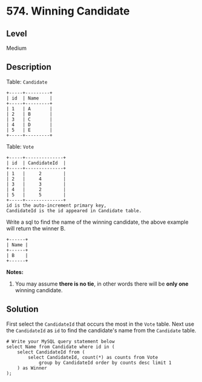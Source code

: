 # 574. Winning Candidate
## Level
Medium

## Description
Table: `Candidate`
```
+-----+---------+
| id  | Name    |
+-----+---------+
| 1   | A       |
| 2   | B       |
| 3   | C       |
| 4   | D       |
| 5   | E       |
+-----+---------+
```
Table: `Vote`
```
+-----+--------------+
| id  | CandidateId  |
+-----+--------------+
| 1   |     2        |
| 2   |     4        |
| 3   |     3        |
| 4   |     2        |
| 5   |     5        |
+-----+--------------+
id is the auto-increment primary key,
CandidateId is the id appeared in Candidate table.
```
Write a sql to find the name of the winning candidate, the above example will return the winner B.
```
+------+
| Name |
+------+
| B    |
+------+
```
**Notes:**

1. You may assume **there is no tie**, in other words there will be **only one** winning candidate.

## Solution
First select the `CandidateId` that occurs the most in the `Vote` table. Next use the `CandidateId` as `id` to find the candidate's name from the `Candidate` table.
```
# Write your MySQL query statement below
select Name from Candidate where id in (
    select CandidateId from (
        select CandidateId, count(*) as counts from Vote
            group by CandidateId order by counts desc limit 1
    ) as Winner
);
```
